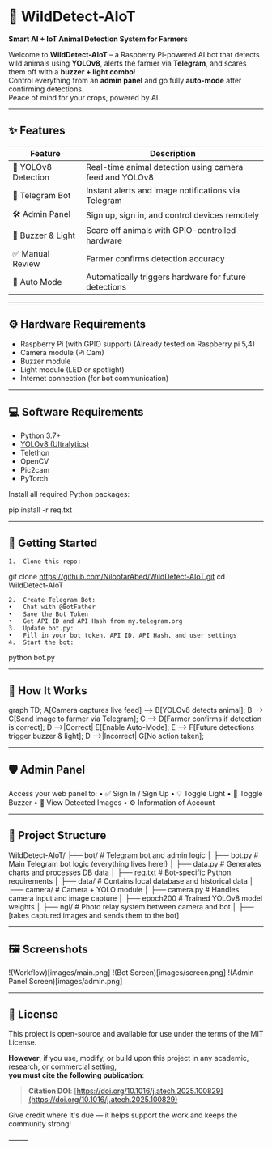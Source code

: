 # 🐾 WildDetect-AIoT  
**Smart AI + IoT Animal Detection System for Farmers**

Welcome to **WildDetect-AIoT** – a Raspberry Pi-powered AI bot that detects wild animals using **YOLOv8**, alerts the farmer via **Telegram**, and scares them off with a **buzzer + light combo**!  
Control everything from an **admin panel** and go fully **auto-mode** after confirming detections.  
Peace of mind for your crops, powered by AI.

---

## ✨ Features

| Feature | Description |
|--------|-------------|
| 🧠 YOLOv8 Detection | Real-time animal detection using camera feed and YOLOv8 |
| 📲 Telegram Bot | Instant alerts and image notifications via Telegram |
| 🛠️ Admin Panel | Sign up, sign in, and control devices remotely |
| 🔔 Buzzer & Light | Scare off animals with GPIO-controlled hardware |
| ✅ Manual Review | Farmer confirms detection accuracy |
| 🤖 Auto Mode | Automatically triggers hardware for future detections |

---

## ⚙️ Hardware Requirements

- Raspberry Pi (with GPIO support) (Already tested on Raspberry pi 5,4)
- Camera module (Pi Cam)
- Buzzer module
- Light module (LED or spotlight)
- Internet connection (for bot communication)

---

## 💻 Software Requirements

- Python 3.7+
- [YOLOv8 (Ultralytics)](https://github.com/ultralytics/ultralytics)
- Telethon
- OpenCV
- Pic2cam
- PyTorch

Install all required Python packages:

pip install -r req.txt



---

## 🚀 Getting Started
	1.	Clone this repo:

git clone https://github.com/NiloofarAbed/WildDetect-AIoT.git
cd WildDetect-AIoT

	2.	Create Telegram Bot:
	•	Chat with @BotFather
	•	Save the Bot Token
	•	Get API ID and API Hash from my.telegram.org
	3.	Update bot.py:
	•	Fill in your bot token, API ID, API Hash, and user settings
	4.	Start the bot:

python bot.py



---

## 🧪 How It Works

graph TD;
    A[Camera captures live feed] --> B[YOLOv8 detects animal];
    B --> C[Send image to farmer via Telegram];
    C --> D[Farmer confirms if detection is correct];
    D -->|Correct| E[Enable Auto-Mode];
    E --> F[Future detections trigger buzzer & light];
    D -->|Incorrect| G[No action taken];



---

## 🛡 Admin Panel

Access your web panel to:
	•	✅ Sign In / Sign Up
	•	💡 Toggle Light
	•	🔔 Toggle Buzzer
	•	📸 View Detected Images
	•	⚙️ Information of Account

---

## 📁 Project Structure

WildDetect-AIoT/
├── bot/                        # Telegram bot and admin logic
│   ├── bot.py                  # Main Telegram bot logic (everything lives here!)
│   ├── data.py                 # Generates charts and processes DB data
│   ├── req.txt                 # Bot-specific Python requirements
│   ├── data/           # Contains local database and historical data
│
├── camera/                     # Camera + YOLO module
│   ├── camera.py               # Handles camera input and image capture
│   ├── epoch200               # Trained YOLOv8 model weights
│
├── ngl/                        # Photo relay system between camera and bot
│   ├── [takes captured images and sends them to the bot]



---

## 🖼️ Screenshots

!(Workflow)[images/main.png]
!(Bot Screen)[images/screen.png]
!(Admin Panel Screen)[images/admin.png]

---

## 📝 License

This project is open-source and available for use under the terms of the MIT License.

**However**, if you use, modify, or build upon this project in any academic, research, or commercial setting,  
**you must cite the following publication**:

> **Citation DOI**: [https://doi.org/10.1016/j.atech.2025.100829](https://doi.org/10.1016/j.atech.2025.100829)

Give credit where it's due — it helps support the work and keeps the community strong!



⸻